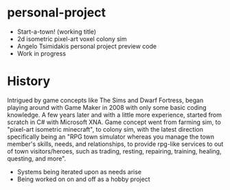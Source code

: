 # personal-project
* Start-a-town! (working title)
* 2d isometric pixel-art voxel colony sim
* Angelo Tsimidakis personal project preview code
* Work in progress

# History
Intrigued by game concepts like The Sims and Dwarf Fortress, began playing around with Game Maker in 2008 with only some basic coding knowledge. A few years later and with a little more experience, started from scratch in C# with Microsoft XNA. Game concept went from farming sim, to "pixel-art isometric minecraft", to colony sim, with the latest direction specifically being an "RPG town simulator whereas you manage the town member's skills, needs, and relationships, to provide rpg-like services to out of town visitors/heroes, such as trading, resting, repairing, training, healing, questing, and more".

* Systems being iterated upon as needs arise
* Being worked on on and off as a hobby project
